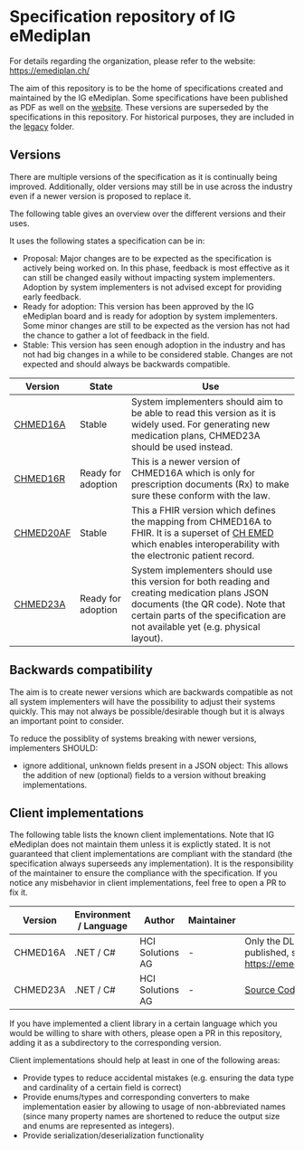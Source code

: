 # Specification repository of IG eMediplan

For details regarding the organization, please refer to the website: https://emediplan.ch/

The aim of this repository is to be the home of specifications created
and maintained by the IG eMediplan. 
Some specifications have been published as PDF as well on the [website](https://emediplan.ch/downloads/).
These versions are superseded by the specifications in this repository.
For historical purposes, they are included in the [legacy](./legacy) folder.

## Versions

There are multiple versions of the specification as it is continually being improved.
Additionally, older versions may still be in use across the industry
even if a newer version is proposed to replace it.

The following table gives an overview over the different versions
and their uses.

It uses the following states a specification can be in:

- Proposal: Major changes are to be expected as the specification is actively being worked on.
  In this phase, feedback is most effective as it can still be changed easily
  without impacting system implementers.
  Adoption by system implementers is not advised except for providing early feedback.
- Ready for adoption: This version has been approved by the IG eMediplan board
  and is ready for adoption by system implementers.
  Some minor changes are still to be expected
  as the version has not had the chance to gather a lot of feedback in the field.
- Stable: This version has seen enough adoption in the industry
  and has not had big changes in a while to be considered stable.
  Changes are not expected and should always be backwards compatible.

| Version | State | Use |
| --- | --- | --- |
| [CHMED16A](./chmed16a) | Stable | System implementers should aim to be able to read this version as it is widely used. For generating new medication plans, CHMED23A should be used instead. |
| [CHMED16R](./chmed16r) | Ready for adoption | This is a newer version of CHMED16A which is only for prescription documents (Rx) to make sure these conform with the law. |
| [CHMED20AF](https://chmed20af.emediplan.ch/fhir/) | Stable | This a FHIR version which defines the mapping from CHMED16A to FHIR. It is a superset of [CH EMED](https://fhir.ch/ig/ch-emed/index.html) which enables interoperability with the electronic patient record. |
| [CHMED23A](./chmed23a) | Ready for adoption | System implementers should use this version for both reading and creating medication plans JSON documents (the QR code). Note that certain parts of the specification are not available yet (e.g. physical layout). |

## Backwards compatibility

The aim is to create newer versions which are backwards compatible
as not all system implementers will have the possibility
to adjust their systems quickly.
This may not always be possible/desirable though
but it is always an important point to consider.

To reduce the possiblity of systems breaking with newer versions,
implementers SHOULD:

- ignore additional, unknown fields present in a JSON object:
  This allows the addition of new (optional) fields to a version without breaking implementations.

## Client implementations

The following table lists the known client implementations.
Note that IG eMediplan does not maintain them unless it is explictly stated.
It is not guaranteed that client implementations are compliant with the standard
(the specification always superseeds any implementation).
It is the responsibility of the maintainer
to ensure the compliance with the specification.
If you notice any misbehavior in client implementations,
feel free to open a PR to fix it.

| Version | Environment / Language | Author | Maintainer | Notes |
| --- | --- | --- | --- | --- | 
| CHMED16A | .NET / C# | HCI Solutions AG | - | Only the DLL has been published, see https://emediplan.ch/downloads/ |
| CHMED23A | .NET / C# | HCI Solutions AG | - | [Source Code](./chmed23a/client-implementations/dotnet) |

If you have implemented a client library in a certain language
which you would be willing to share with others,
please open a PR in this repository,
adding it as a subdirectory to the corresponding version.

Client implementations should help at least in one of the following areas:

- Provide types to reduce accidental mistakes
  (e.g. ensuring the data type and cardinality of a certain field is correct)
- Provide enums/types and corresponding converters to make implementation easier
  by allowing to usage of non-abbreviated names
  (since many property names are shortened
  to reduce the output size and enums are represented as integers).
- Provide serialization/deserialization functionality
